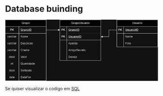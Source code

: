 # Database buinding

![Screenshot](AmigoChocolate.drawio.png)


Se quiser visualizar o codigo em [SQL](AmigoChocolate.sql)
